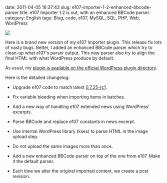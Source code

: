date: 2011-04-05 16:37:43
slug: e107-importer-1-2-enhanced-bbcode-parser
title: e107 Importer 1.2 is out, with an enhanced BBCode parser.
category: English
tags: Blog, code, e107, MySQL, SQL, PHP, Web, WordPress

![](/static/uploads/2011/04/e107-importer-12-option-panel.png)

Here is a brand new version of my e107 Importer plugin. This release fix lots of nasty bugs. Better, I added an enhanced BBCode parser which try to clean-up what e107's parser output. This new parser also try to align the final HTML with what WordPress produce by default.

As usual, my [plugin is available on the official WordPress plugin directory](http://wordpress.org/extend/plugins/e107-importer/).

Here is the detailed changelog:

  * Upgrade e107 code to match latest [0.7.25-rc1](http://e107.org/news.php?item.879).

  * Fix variable bleeding when importing items in batches.

  * Add a new way of handling e107 extended news using WordPress' excerpts.

  * Parse BBCode and replace e107 constants in news excerpt.

  * Use internal WordPress library (kses) to parse HTML in the image upload step.

  * Do not upload the same images more than once.

  * Add a new enhanced BBCode parser on top of the one from e107. Make it the default parser.

  * Each time we alter the original imported content, we create a post revision.

